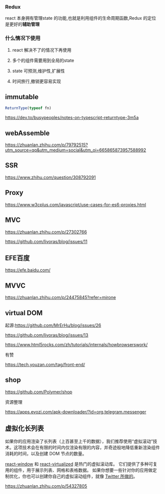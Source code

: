 ### Redux

react 本身拥有管理state 的功能,也就是利用组件的生命周期函数,Redux 的定位是更好的**辅助管理**

### 什么情况下使用

1. react 解决不了的情况下再使用

2. 多个的组件需要用到全局的state
3. state 可预测,维护性,扩展性
4. 时间旅行,撤销更容易实现



## immutable

```ts
ReturnType(typeof fn)
```



https://dev.to/busypeoples/notes-on-typescript-returntype-3m5a



## webAssemble

https://zhuanlan.zhihu.com/p/79792515?utm_source=qq&utm_medium=social&utm_oi=665865873957588992

## SSR

https://www.zhihu.com/question/308792091



## Proxy

https://www.w3cplus.com/javascript/use-cases-for-es6-proxies.html

## MVC

https://zhuanlan.zhihu.com/p/27302766

https://github.com/livoras/blog/issues/11

## EFE百度

https://efe.baidu.com/

## MVVC

https://zhuanlan.zhihu.com/p/24475845?refer=mirone

## virtual DOM

起源:https://github.com/MrErHu/blog/issues/26

https://github.com/livoras/blog/issues/13

https://www.html5rocks.com/zh/tutorials/internals/howbrowserswork/



有赞

<https://tech.youzan.com/tag/front-end/>

## shop

<https://github.com/Polymer/shop>

资源整理

<https://apps.evozi.com/apk-downloader/?id=org.telegram.messenger>



## 虚拟化长列表

如果你的应用渲染了长列表（上百甚至上千的数据），我们推荐使用“虚拟滚动”技术。这项技术会在有限的时间内仅渲染有限的内容，并奇迹般地降低重新渲染组件消耗的时间，以及创建 DOM 节点的数量。

[react-window](https://react-window.now.sh/) 和 [react-virtualized](https://bvaughn.github.io/react-virtualized/) 是热门的虚拟滚动库。 它们提供了多种可复用的组件，用于展示列表、网格和表格数据。 如果你想要一些针对你的应用做定制优化，你也可以创建你自己的虚拟滚动组件，就像 [Twitter 所做的](https://medium.com/@paularmstrong/twitter-lite-and-high-performance-react-progressive-web-apps-at-scale-d28a00e780a3)。



https://zhuanlan.zhihu.com/p/54327805